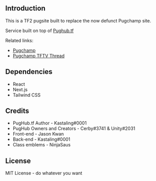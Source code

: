 ## Introduction

This is a TF2 pugsite built to replace the now defunct Pugchamp site.

Service built on top of [Pughub.tf](https://pughub.tf/)

Related links:
- [Pugchamp](https://pug.champ.gg/)
- [Pugchamp TFTV Thread](https://www.teamfortress.tv/31303/pugchamp)

## Dependencies
- React
- Next.js
- Tailwind CSS

## Credits
- PugHub.tf Author - Kastaling#0001
- PugHub Owners and Creators - Cerby#3741 & Unity#2031
- Front-end - Jason Kwan
- Back-end - Kastaling#0001
- Class emblems - NinjaSaus

## License
MIT License - do whatever you want